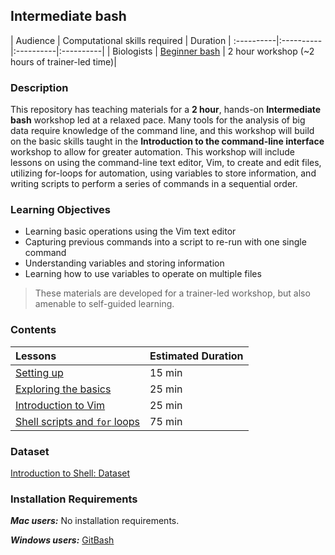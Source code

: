 ## Intermediate bash

| Audience | Computational skills required | Duration |
:----------|:----------|:----------|:----------|
| Biologists | [Beginner bash](https://hbctraining.github.io/Training-modules/Intro_shell/) | 2 hour workshop (~2 hours of trainer-led time)|


### Description

This repository has teaching materials for a **2 hour**, hands-on **Intermediate bash** workshop led at a relaxed pace. Many tools for the analysis of big data require knowledge of the command line, and this workshop will build on the basic skills taught in the **Introduction to the command-line interface** workshop to allow for greater automation. This workshop will include lessons on using the command-line text editor, Vim, to create and edit files, utilizing for-loops for automation, using variables to store information, and writing scripts to perform a series of commands in a sequential order. 

### Learning Objectives

* Learning basic operations using the Vim text editor
* Capturing previous commands into a script to re-run with one single command
* Understanding variables and storing information
* Learning how to use variables to operate on multiple files

> These materials are developed for a trainer-led workshop, but also amenable to self-guided learning.


### Contents

| Lessons            | Estimated Duration |
|:------------------------|:----------|
|[Setting up](https://hbctraining.github.io/Training-modules/Intermediate_shell/lessons/setting_up.html) | 15 min |
|[Exploring the basics](https://hbctraining.github.io/Training-modules/Intermediate_shell/lessons/exploring_basics.html) | 25 min |
|[Introduction to Vim](https://hbctraining.github.io/Training-modules/Intermediate_shell/lessons/vim.html) | 25 min |
|[Shell scripts and `for` loops](https://hbctraining.github.io/Training-modules/Intermediate_shell/lessons/loops_and_scripts.html) | 75 min |

### Dataset

[Introduction to Shell: Dataset](https://www.dropbox.com/s/3lua2h1oo18gbug/unix_lesson.tar.gz?dl=1)

### Installation Requirements

***Mac users:***
No installation requirements.

***Windows users:***
[GitBash](https://git-scm.com/download/win)

